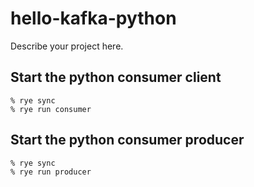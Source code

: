 # hello-kafka-python

Describe your project here.

## Start the python consumer client

```shell
% rye sync
% rye run consumer
```

## Start the python consumer producer

```shell
% rye sync
% rye run producer
```
